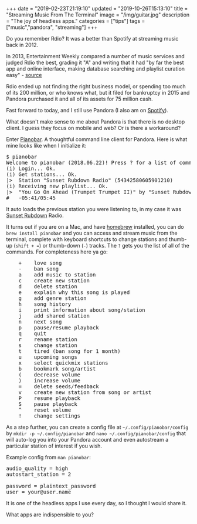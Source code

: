 +++
date = "2019-02-23T21:19:10"
updated = "2019-10-26T15:13:10"
title = "Streaming Music From The Terminal"
image = "/img/guitar.jpg"
description = "The joy of headless apps."
categories = ["tips"]
tags = ["music","pandora", "streaming"]
+++

Do you remember Rdio? It was a better than Spotify at streaming music back in 2012.

In 2013, Entertainment Weekly compared a number of music services and judged Rdio the best, grading it "A" and writing that it had "by far the best app and online interface, making database searching and playlist curation easy" - [source][1]

Rdio ended up not finding the right business model, or spending too much of its 200 million, or who knows what, but it filed for bankruptcy in 2015 and Pandora purchased it and all of its assets for 75 million cash.

Fast forward to today, and I still use Pandora (I also am on [Spotify][2]).

What doesn't make sense to me about Pandora is that there is no desktop client. I guess they focus on mobile and web? Or is there a workaround?

Enter [Pianobar][4]. A thoughtful command line client for Pandora. Here is what mine looks like when I initialize it:

<pre>
$ pianobar
Welcome to pianobar (2018.06.22)! Press ? for a list of commands.
(i) Login... Ok.
(i) Get stations... Ok.
|>  Station "Sunset Rubdown Radio" (54342580605901210)
(i) Receiving new playlist... Ok.
|>  "You Go On Ahead (Trumpet Trumpet II)" by "Sunset Rubdown" on "Dragonslayer" <3
#   -05:41/05:45
</pre>

It auto loads the previous station you were listening to, in my case it was [Sunset Rubdown][5] Radio.

It turns out if you are on a Mac, and have [homebrew][3] installed, you can do `brew install pianobar` and you can access and stream music from the terminal, complete with keyboard shortcuts to change stations and thumb-up (`shift + =`) or thumb-down (`-`) tracks. The `?` gets you the list of all of the commands. For completeness here ya go:

<pre>
	+    love song
	-    ban song
	a    add music to station
	c    create new station
	d    delete station
	e    explain why this song is played
	g    add genre station
	h    song history
	i    print information about song/station
	j    add shared station
	n    next song
	p    pause/resume playback
	q    quit
	r    rename station
	s    change station
	t    tired (ban song for 1 month)
	u    upcoming songs
	x    select quickmix stations
	b    bookmark song/artist
	(    decrease volume
	)    increase volume
	=    delete seeds/feedback
	v    create new station from song or artist
	P    resume playback
	S    pause playback
	^    reset volume
	!    change settings
</pre>

As a step further, you can create a config file at `~/.config/pianobar/config` by `mkdir -p ~/.config/pianobar` and `nano ~/.config/pianobar/config` that will auto-log you into your Pandora account and even autostream a particular station of interest if you wish.

Example config from `man pianobar`:

<pre>
audio_quality = high
autostart_station = 2

password = plaintext_password
user = your@user.name
</pre>


It is one of the headless apps I use every day, so I thought I would share it.

What apps are indispensible to you?


[1]: http://www.ew.com/ew/article/0,,20663844,00.html "The best, but filed for bankruptcy."
[2]: https://open.spotify.com/user/jamesanthonycampbell "Yep, I am a hipster."
[3]: https:/brew.sh "homebrew is a great package manager, and works on windows and linux now too."
[4]: https://6xq.net/pianobar/ "I was hesitant to link to it, I don't want it to get too popular."
[5]: https://en.wikipedia.org/wiki/Sunset_Rubdown "Was a great Canadian indie rock band that included piano hero Spencer Krug."
